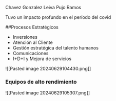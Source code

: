 
Chavez
Gonzalez
Leiva
Pujo
Ramos


Tuvo un impacto profundo en el período del covid

##Procesos Estratégicos

* Inversiones
* Atención al Cliente
* Gestión estratégica del talento humanos
* Comunicaciones
* I+D+I y Mejora de servicios

![[Pasted image 20240629104430.png]]



### Equipos de alto rendimiento

![[Pasted image 20240629105307.png]]

